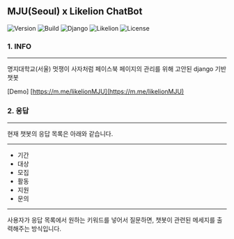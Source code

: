 MJU(Seoul) x Likelion ChatBot
-----------------------------

![Version](https://img.shields.io/badge/Version-3.1.0-green.svg) ![Build](https://img.shields.io/badge/Build-Passing-success.svg) ![Django](https://img.shields.io/badge/Python-Django-darkgreen.svg) ![Likelion](https://img.shields.io/badge/Likelion-MJU(Seoul)-9cf.svg) ![License](https://img.shields.io/badge/License-MIT-informational.svg)

### 1. INFO

---

명지대학교(서울) 멋쟁이 사자처럼 페이스북 페이지의 관리를 위해 고안된 django 기반 챗봇

[Demo] [https://m.me/likelionMJU](https://m.me/likelionMJU)

### 2. 응답

---

현재 챗봇의 응답 목록은 아래와 같습니다.

---

-	기간
-	대상
-	모집
-	활동
-	지원
-	문의

---

사용자가 응답 목록에서 원하는 키워드를 넣어서 질문하면, 챗봇이 관련된 메세지를 출력해주는 방식입니다.
